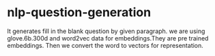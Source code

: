 # nlp-question-generation
It generates fill in the blank question by given paragraph.
we are using glove.6b.300d and word2vec data for embeddings.They are pre trained embeddings. Then we convert the word to vectors for representation.
